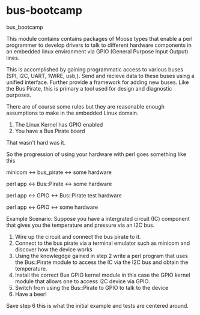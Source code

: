 bus-bootcamp
============

bus_bootcamp

This module contains contains packages of Moose types that enable a perl programmer to develop drivers to talk to different hardware components in an embedded linux environment via GPIO (General Purpose Input Output) lines.

This is accomplished by gaining programmatic access to various buses (SPI, I2C, UART, 1WIRE, usb,).  Send and recieve data to these buses using a unified interface.  Further provide a framework for adding new buses.  Like the Bus Pirate, this is primary a tool used for design and diagnostic purposes.


There are of course some rules but they are reasonable enough assumptions to make in the embedded Linux domain.
1) The Linux Kernel has GPIO enabled
2) You have a Bus Pirate board

That wasn't hard was it.

So the progression of using your hardware with perl goes something like this

minicom <-> bus_pirate <-> some hardware

perl app <-> Bus::Pirate <-> some hardware

perl app <-> GPIO <-> Bus::Pirate test hardware

perl app <-> GPIO <-> some hardware

Example Scenario: Suppose you have a intergrated circuit (IC) component that gives you the temperature and pressure via an I2C bus.

1) Wire up the circuit and connect the bus pirate to it.
2) Connect to the bus pirate via a terminal emulator such as minicom and discover how the device works
3) Using the knowlegdge gained in step 2 write a perl program that uses the Bus::Pirate module to access the IC via the I2C bus and obtain the temperature.
4) Install the correct Bus GPIO kernel module in this case the GPIO kernel module that allows one to access I2C device via GPIO.
5) Switch from using the Bus::Pirate to GPIO to talk to the device
6) Have a beer!

Save step 6 this is what the initial example and tests are centered around.
